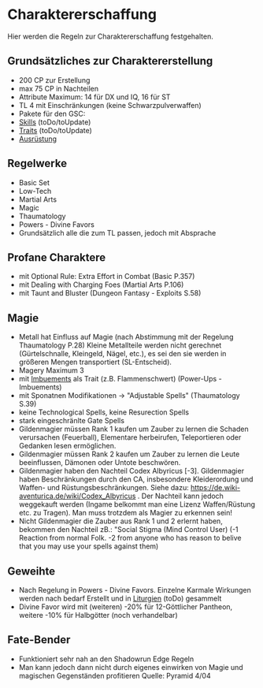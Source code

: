 # Charaktererschaffung

Hier werden die Regeln zur Charaktererschaffung festgehalten.

## Grundsätzliches zur Charaktererstellung

- 200 CP zur Erstellung
- max 75 CP in Nachteilen
- Attribute Maximum: 14 für DX und IQ, 16 für ST
- TL 4 mit Einschränkungen (keine Schwarzpulverwaffen)
- Pakete für den GSC:
- [Skills](skills.md) (toDo/toUpdate)
- [Traits](traits.md) (toDo/toUpdate)
- [Ausrüstung](ausrüstung)

## Regelwerke

- Basic Set
- Low-Tech
- Martial Arts
- Magic
- Thaumatology
- Powers - Divine Favors
- Grundsätzlich alle die zum TL passen, jedoch mit Absprache

## Profane Charaktere

- mit Optional Rule: Extra Effort in Combat (Basic P.357)
- mit Dealing with Charging Foes (Martial Arts P.106)
- mit Taunt and Bluster (Dungeon Fantasy - Exploits S.58)

## Magie

- Metall hat Einfluss auf Magie (nach Abstimmung mit der Regelung Thaumatology P.28)
  Kleine Metallteile werden nicht gerechnet (Gürtelschnalle, Kleingeld, Nägel, etc.), es sei den sie werden in größeren Mengen transportiert (SL-Entscheid).
- Magery Maximum 3
- mit [Imbuements](Library/regeln/magier_imbuments.md) als Trait (z.B. Flammenschwert) (Power-Ups - Imbuements)
- mit Sponatnen Modifikationen -> "Adjustable Spells" (Thaumatology S.39)
- keine Technological Spells, keine Resurection Spells
- stark eingeschränlte Gate Spells
- Gildenmagier müssen Rank 1 kaufen um Zauber zu lernen die Schaden verursachen (Feuerball), Elementare herbeirufen, Teleportieren oder Gedanken lesen ermöglichen.
- Gildenmagier müssen Rank 2 kaufen um Zauber zu lernen die Leute beeinflussen, Dämonen oder Untote beschwören.
- Gildenmagier haben den Nachteil Codex Albyricus [-3]. Gildenmagier haben Beschränkungen durch den CA, insbesondere Kleiderordung und Waffen- und Rüstungsbeschränkungen. Siehe dazu: https://de.wiki-aventurica.de/wiki/Codex_Albyricus . Der Nachteil kann jedoch weggekauft werden (Ingame belkommt man eine Lizenz Waffen/Rüstung etc. zu Tragen). Man muss trotzdem als Magier zu erkennen sein!
- Nicht Gildenmagier die Zauber aus Rank 1 und 2 erlernt haben, bekommen den Nachteil zB.: "Social Stigma (Mind Control User) (-1 Reaction from normal Folk. -2 from anyone who has reason to belive that you may use your spells against them)

## Geweihte

- Nach Regelung in Powers - Divine Favors. Einzelne Karmale Wirkungen werden nach bedarf Erstellt und in [Liturgien](Library/regeln/geweihte_liturgien.md) (toDo) gesammelt
- Divine Favor wird mit (weiteren) -20% für 12-Göttlicher Pantheon, weitere -10% für Halbgötter (noch verhandelbar)

## Fate-Bender

- Funktioniert sehr nah an den Shadowrun Edge Regeln
- Man kann jedoch dann nicht durch eigenes einwirken von Magie und magischen Gegenständen profitieren
  Quelle: Pyramid 4/04
